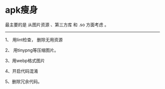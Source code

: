 # apk瘦身

最主要的是 从图片资源 、第三方库 和 .so 方面考虑 。

---


1、 用lint检查， 删除无用资源

2、 用tinypng等压缩图片。

3、用webp格式图片

4、开启代码混淆

5、删除冗余代码。
